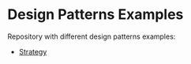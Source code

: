 # Design Patterns Examples
Repository with different design patterns examples:
* [Strategy](https://github.com/ipinto/design-patterns-examples/tree/master/strategy)
